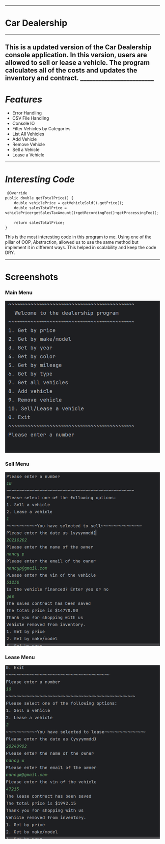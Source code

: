 _______________________
# Car Dealership
_______________________
## This is a updated version of the Car Dealership console application. In this version, users are allowed to sell or lease a vehicle. The program calculates all of the costs and updates the inventory and contract. ________________________
# *Features*

- Error Handling
- CSV File Handling
- Console IO
- Filter Vehicles by Categories
- List All Vehicles
- Add Vehicle
- Remove Vehicle
- Sell a Vehicle
- Lease a Vehicle
___________________________________
# *Interesting Code*

     @Override
    public double getTotalPrice() {
        double vehiclePrice = getVehicleSold().getPrice();
        double salesTotalPrice = vehiclePrice+getSalesTaxAmount()+getRecordingFee()+getProcessingFee();

        return salesTotalPrice;
    }

This is the most interesting code in this program to me. Using one of the pillar of OOP, Abstraction, allowed us to use the same method but implement it in different ways. This helped in scalability and keep the code DRY.
_______________________________________________
# Screenshots
### Main Menu
![mainmenu.png](Screenshots/mainmenu.png)

### Sell Menu
![sell.png](Screenshots/sell.png)

### Lease Menu
![lease.png](Screenshots/lease.png)